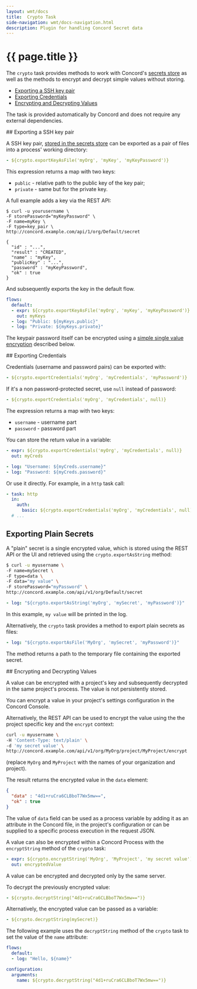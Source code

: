```yaml
---
layout: wmt/docs
title:  Crypto Task
side-navigation: wmt/docs-navigation.html
description: Plugin for handling Concord Secret data
---
```


# {{ page.title }}

The `crypto` task provides methods to work with Concord's
[secrets store](../api/secret.html) as well as the methods to encrypt and
decrypt simple values without storing.

- [Exporting a SSH key pair](#ssh-key)
- [Exporting Credentials](#credentials)
- [Encrypting and Decrypting Values](#encrypting)
  
The task is provided automatically by Concord and does not
require any external dependencies.

<a name="ssh-key"/>
## Exporting a SSH key pair

A SSH key pair, [stored in the secrets store](../api/secret.html) can
be exported as a pair of files into a process' working directory:

```yaml
- ${crypto.exportKeyAsFile('myOrg', 'myKey', 'myKeyPassword')}
```

This expression returns a map with two keys:
- `public` - relative path to the public key of the key pair;
- `private` - same but for the private key.

A full example adds a key via the REST API:

```
$ curl -u yourusername \
-F storePassword="myKeyPassword" \
-F name=myKey \
-F type=key_pair \
http://concord.example.com/api/1/org/Default/secret

{
  "id" : "...",
  "result" : "CREATED",
  "name" : "myKey",
  "publicKey" : "...",
  "password" : "myKeyPassword",
  "ok" : true
}
```

And subsequently exports the key in the default flow.

```yaml
flows:
  default:
  - expr: ${crypto.exportKeyAsFile('myOrg', 'myKey', 'myKeyPassword')}
    out: myKeys
  - log: "Public: ${myKeys.public}"
  - log: "Private: ${myKeys.private}"
```

The keypair password itself can be encrypted using a 
[simple single value encryption](#encrypting) described below.

<a name="credentials"/>
## Exporting Credentials

Credentials (username and password pairs) can be exported with:

```yaml
- ${crypto.exportCredentials('myOrg', 'myCredentials', 'myPassword')}
```

If it's a non password-protected secret, use `null` instead of password:
```yaml
- ${crypto.exportCredentials('myOrg', 'myCredentials', null)}
```

The expression returns a map with two keys:
- `username` - username part
- `password` - password part

You can store the return value in a variable:
```yaml
- expr: ${crypto.exportCredentials('myOrg', 'myCredentials', null)}
  out: myCreds

- log: "Username: ${myCreds.username}"
- log: "Password: ${myCreds.password}"
```

Or use it directly. For example, in a `http` task call:
```yaml
- task: http
  in:
    auth:
      basic: ${crypto.exportCredentials('myOrg', 'myCredentials', null)}
  # ...
```

<a name="plain"/>

## Exporting Plain Secrets

A "plain" secret is a single encrypted value, which is stored using
the REST API or the UI and retrieved using the
`crypto.exportAsString` method:
    
```bash
$ curl -u myusername \
-F name=mySecret \
-F type=data \
-F data="my value" \
-F storePassword="myPassword" \
http://concord.example.com/api/v1/org/Default/secret
```

```yaml
- log: "${crypto.exportAsString('myOrg', 'mySecret', 'myPassword')}"
```

In this example, `my value` will be printed in the log.

Alternatively, the `crypto` task provides a method to export plain secrets as files:
```yaml
- log: "${crypto.exportAsFile('MyOrg', 'mySecret', 'myPassword')}"
```

The method returns a path to the temporary file containing the
exported secret.

<a name="encrypting"/>
## Encrypting and Decrypting Values

A value can be encrypted with a project's key and subsequently
decrypted in the same project's process. The value is not persistently stored.

You can encrypt a value in your project's settings configuration in the
Concord Console.

Alternatively, the REST API can be used to encrypt the value using the the project specific key
and the `encrypt` context:

```bash
curl -u myusername \
-H 'Content-Type: text/plain' \
-d 'my secret value' \
http://concord.example.com/api/v1/org/MyOrg/project/MyProject/encrypt
```

(replace `MyOrg` and `MyProject` with the names of your organization and project).

The result returns the encrypted value in the `data` element:

```json
{
  "data" : "4d1+ruCra6CLBboT7Wx5mw==",
  "ok" : true
}
```

The value of `data` field can be used as a process variable by adding it as an
attribute in the Concord file, in the project's configuration or can be supplied 
to a specific process execution in the  request JSON.

A value can also be encrypted within a Concord Process with the `encryptString`
method of the `crypto` task:

```yaml
- expr: ${crypto.encryptString('MyOrg', 'MyProject', 'my secret value')}
  out: encryptedValue
```

A value can be encrypted and decrypted only by the same server.

To decrypt the previously encrypted value:

```yaml
- ${crypto.decryptString("4d1+ruCra6CLBboT7Wx5mw==")}
```

Alternatively, the encrypted value can be passed as a variable:

```yaml
- ${crypto.decryptString(mySecret)}
```

The following example uses the `decryptString` method of the `crypto` task to set
the value of the `name` attribute: 

```yaml
flows:
  default:
  - log: "Hello, ${name}"

configuration:
  arguments:
    name: ${crypto.decryptString("4d1+ruCra6CLBboT7Wx5mw==")}
```
